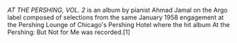_AT THE PERSHING, VOL. 2_ is an album by pianist Ahmad Jamal on the Argo label composed of selections from the same January 1958 engagement at the Pershing Lounge of Chicago's Pershing Hotel where the hit album At the Pershing: But Not for Me was recorded.[1]
